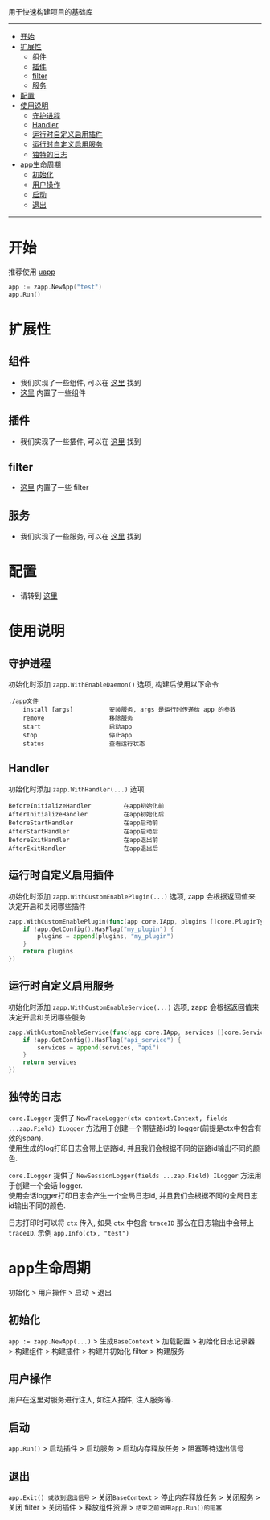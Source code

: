 
用于快速构建项目的基础库

---
<!-- TOC -->

- [开始](#%E5%BC%80%E5%A7%8B)
- [扩展性](#%E6%89%A9%E5%B1%95%E6%80%A7)
    - [组件](#%E7%BB%84%E4%BB%B6)
    - [插件](#%E6%8F%92%E4%BB%B6)
    - [filter](#filter)
    - [服务](#%E6%9C%8D%E5%8A%A1)
- [配置](#%E9%85%8D%E7%BD%AE)
- [使用说明](#%E4%BD%BF%E7%94%A8%E8%AF%B4%E6%98%8E)
    - [守护进程](#%E5%AE%88%E6%8A%A4%E8%BF%9B%E7%A8%8B)
    - [Handler](#handler)
    - [运行时自定义启用插件](#%E8%BF%90%E8%A1%8C%E6%97%B6%E8%87%AA%E5%AE%9A%E4%B9%89%E5%90%AF%E7%94%A8%E6%8F%92%E4%BB%B6)
    - [运行时自定义启用服务](#%E8%BF%90%E8%A1%8C%E6%97%B6%E8%87%AA%E5%AE%9A%E4%B9%89%E5%90%AF%E7%94%A8%E6%9C%8D%E5%8A%A1)
    - [独特的日志](#%E7%8B%AC%E7%89%B9%E7%9A%84%E6%97%A5%E5%BF%97)
- [app生命周期](#app%E7%94%9F%E5%91%BD%E5%91%A8%E6%9C%9F)
    - [初始化](#%E5%88%9D%E5%A7%8B%E5%8C%96)
    - [用户操作](#%E7%94%A8%E6%88%B7%E6%93%8D%E4%BD%9C)
    - [启动](#%E5%90%AF%E5%8A%A8)
    - [退出](#%E9%80%80%E5%87%BA)

<!-- /TOC -->
---

# 开始

推荐使用 [uapp](https://github.com/zly-app/uapp)

```go
app := zapp.NewApp("test")
app.Run()
```

# 扩展性

## 组件

+ 我们实现了一些组件, 可以在 [这里](https://github.com/zly-app/component) 找到
+ [这里](./component) 内置了一些组件

## 插件

+ 我们实现了一些插件, 可以在 [这里](https://github.com/zly-app/plugin) 找到

## filter

+ [这里](./filter) 内置了一些 filter

## 服务

+ 我们实现了一些服务, 可以在 [这里](https://github.com/zly-app/service) 找到

# 配置

+ 请转到 [这里](./config)

# 使用说明

## 守护进程

初始化时添加 `zapp.WithEnableDaemon()` 选项, 构建后使用以下命令

```text
./app文件
    install [args]          安装服务, args 是运行时传递给 app 的参数
    remove                  移除服务
    start                   启动app
    stop                    停止app
    status                  查看运行状态
```

## Handler

初始化时添加 `zapp.WithHandler(...)` 选项 

```text
BeforeInitializeHandler         在app初始化前
AfterInitializeHandler          在app初始化后
BeforeStartHandler              在app启动前
AfterStartHandler               在app启动后
BeforeExitHandler               在app退出前
AfterExitHandler                在app退出后
```

## 运行时自定义启用插件

初始化时添加 `zapp.WithCustomEnablePlugin(...)` 选项, zapp 会根据返回值来决定开启和关闭哪些插件

```go
zapp.WithCustomEnablePlugin(func(app core.IApp, plugins []core.PluginType) []core.PluginType {
    if !app.GetConfig().HasFlag("my_plugin") {
        plugins = append(plugins, "my_plugin")
    }
	return plugins
})
```

## 运行时自定义启用服务

初始化时添加 `zapp.WithCustomEnableService(...)` 选项, zapp 会根据返回值来决定开启和关闭哪些服务

```go
zapp.WithCustomEnableService(func(app core.IApp, services []core.ServiceType) []core.ServiceType) Option {
    if !app.GetConfig().HasFlag("api_service") {
        services = append(services, "api")
    }
	return services
})
```

## 独特的日志

`core.ILogger` 提供了 `NewTraceLogger(ctx context.Context, fields ...zap.Field) ILogger` 方法用于创建一个带链路id的 logger(前提是ctx中包含有效的span).<br>
使用生成的log打印日志会带上链路id, 并且我们会根据不同的链路id输出不同的颜色.

`core.ILogger` 提供了 `NewSessionLogger(fields ...zap.Field) ILogger` 方法用于创建一个会话 logger.<br>
使用会话logger打印日志会产生一个全局日志id, 并且我们会根据不同的全局日志id输出不同的颜色.

日志打印时可以将 `ctx` 传入, 如果 `ctx` 中包含 `traceID` 那么在日志输出中会带上 `traceID`. 示例 `app.Info(ctx, "test")`

# app生命周期

初始化 > 用户操作 > 启动 > 退出

## 初始化

`app := zapp.NewApp(...)` > 生成`BaseContext` > 加载配置 > 初始化日志记录器 > 构建组件 > 构建插件 > 构建并初始化 filter > 构建服务   

## 用户操作

用户在这里对服务进行注入, 如注入插件, 注入服务等.

## 启动

`app.Run()` > 启动插件 > 启动服务 > 启动内存释放任务 > 阻塞等待退出信号

## 退出

`app.Exit() 或收到退出信号` > 关闭`BaseContext` > 停止内存释放任务 > 关闭服务 > 关闭 filter > 关闭插件 > 释放组件资源 > `结束之前调用app.Run()的阻塞` 

